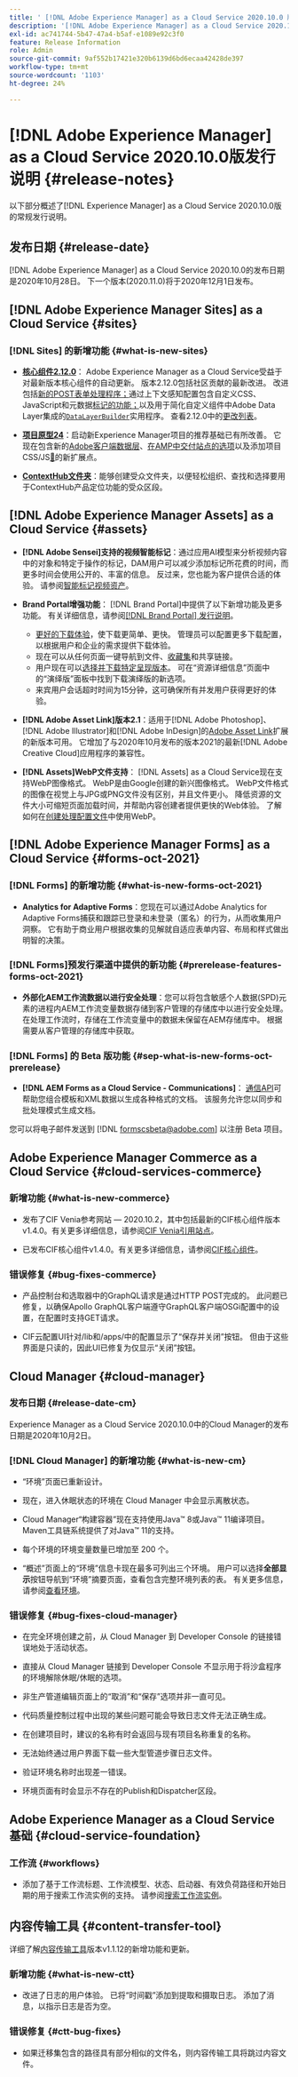 ```yaml
---
title: ' [!DNL Adobe Experience Manager] as a Cloud Service 2020.10.0 版的发行说明。'
description: '[!DNL Adobe Experience Manager] as a Cloud Service 2020.10.0版发行说明。'
exl-id: ac741744-5b47-47a4-b5af-e1089e92c3f0
feature: Release Information
role: Admin
source-git-commit: 9af552b17421e320b6139d6bd6ecaa42428de397
workflow-type: tm+mt
source-wordcount: '1103'
ht-degree: 24%

---
```


# [!DNL Adobe Experience Manager] as a Cloud Service 2020.10.0版发行说明 {#release-notes}

以下部分概述了[!DNL Experience Manager] as a Cloud Service 2020.10.0版的常规发行说明。

## 发布日期 {#release-date}

[!DNL Adobe Experience Manager] as a Cloud Service 2020.10.0的发布日期是2020年10月28日。
下一个版本(2020.11.0)将于2020年12月1日发布。

## [!DNL Adobe Experience Manager Sites] as a Cloud Service {#sites}

### [!DNL Sites] 的新增功能 {#what-is-new-sites}

* **[核心组件2.12.0](https://experienceleague.adobe.com/docs/experience-manager-core-components/using/introduction.html)**： Adobe Experience Manager as a Cloud Service受益于对最新版本核心组件的自动更新。 版本2.12.0包括社区贡献的最新改进。 改进包括[新的POST表单处理程序；](https://experienceleague.adobe.com/docs/experience-manager-core-components/using/components/forms/form-container.html#post-data)通过上下文感知配置包含自定义CSS、JavaScript和元数据[标记的功能；](https://experienceleague.adobe.com/docs/experience-manager-core-components/using/developing/including-clientlibs.html#context-aware-loading)以及用于简化自定义组件中Adobe Data Layer集成的[`DataLayerBuilder`](https://experienceleague.adobe.com/docs/experience-manager-core-components/using/developing/data-layer/integrations.html#enabling-custom-components)实用程序。 查看2.12.0中的[更改列表](https://github.com/adobe/aem-core-wcm-components/releases/tag/core.wcm.components.reactor-2.12.0)。

* **[项目原型24](https://experienceleague.adobe.com/docs/experience-manager-core-components/using/developing/archetype/overview.html)**：启动新Experience Manager项目的推荐基础已有所改善。 它现在包含新的[Adobe客户端数据层](https://experienceleague.adobe.com/docs/experience-manager-core-components/using/developing/data-layer/overview.html)、[在AMP中交付站点的选项](https://experienceleague.adobe.com/docs/experience-manager-core-components/using/developing/amp.html)以及添加项目CSS/JS[&#128279;](https://experienceleague.adobe.com/docs/experience-manager-core-components/using/developing/including-clientlibs.html#context-aware-loading)的新扩展点。

* **[ContextHub文件夹](/help/sites-cloud/authoring/personalization/contexthub-segmentation.md#organizing-segments)**：能够创建受众文件夹，以便轻松组织、查找和选择要用于ContextHub产品定位功能的受众区段。

## [!DNL Adobe Experience Manager Assets] as a Cloud Service {#assets}

* **[!DNL Adobe Sensei]支持的视频智能标记**：通过应用AI模型来分析视频内容中的对象和特定于操作的标记，DAM用户可以减少添加标记所花费的时间，而更多时间会使用公开的、丰富的信息。 反过来，您也能为客户提供合适的体验。 请参阅[智能标记视频资产](/help/assets/smart-tags-for-videos.md)。

* **Brand Portal增强功能**： [!DNL Brand Portal]中提供了以下新增功能及更多功能。 有关详细信息，请参阅[[!DNL Brand Portal] 发行说明](https://experienceleague.adobe.com/docs/experience-manager-brand-portal/using/introduction/brand-portal-release-notes.html)。

   * [更好的下载体验](https://experienceleague.adobe.com/docs/experience-manager-brand-portal/using/download/brand-portal-download-assets.html)，使下载更简单、更快。 管理员可以配置更多下载配置，以根据用户和企业的需求提供下载体验。
   * 现在可以从任何页面一键导航到文件、[收藏集](https://experienceleague.adobe.com/docs/experience-manager-brand-portal/using/share/brand-portal-share-collection.html)和共享链接。
   * 用户现在可以[选择并下载特定呈现版本](https://experienceleague.adobe.com/docs/experience-manager-brand-portal/using/download/brand-portal-download-assets.html#download-assets-from-asset-details-page)。 可在“资源详细信息”页面中的“演绎版”面板中找到下载演绎版的新选项。
   * 来宾用户会话超时时间为15分钟，这可确保所有并发用户获得更好的体验。

* **[!DNL Adobe Asset Link]版本2.1**：适用于[!DNL Adobe Photoshop]、[!DNL Adobe Illustrator]和[!DNL Adobe InDesign]的[Adobe Asset Link](https://helpx.adobe.com/enterprise/using/manage-assets-using-adobe-asset-link.html)扩展的新版本可用。 它增加了与2020年10月发布的版本2021的最新[!DNL Adobe Creative Cloud]应用程序的兼容性。

* **[!DNL Assets]WebP文件支持**： [!DNL Assets] as a Cloud Service现在支持WebP图像格式。 WebP是由Google创建的新兴图像格式。 WebP文件格式的图像在视觉上与JPG或PNG文件没有区别，并且文件更小。 降低资源的文件大小可缩短页面加载时间，并帮助内容创建者提供更快的Web体验。 了解如何在[创建处理配置文件](/help/assets/asset-microservices-configure-and-use.md#create-standard-profile)中使用WebP。

## [!DNL Adobe Experience Manager Forms] as a Cloud Service {#forms-oct-2021}

### [!DNL Forms] 的新增功能 {#what-is-new-forms-oct-2021}

* **Analytics for Adaptive Forms**：您现在可以通过Adobe Analytics for Adaptive Forms捕获和跟踪已登录和未登录（匿名）的行为，从而收集用户洞察。 它有助于商业用户根据收集的见解就自适应表单内容、布局和样式做出明智的决策。

### [!DNL Forms]预发行渠道中提供的新功能 {#prerelease-features-forms-oct-2021}

* **外部化AEM工作流数据以进行安全处理**：您可以将包含敏感个人数据(SPD)元素的进程内AEM工作流变量数据存储到客户管理的存储库中以进行安全处理。 在处理工作流时，存储在工作流变量中的数据未保留在AEM存储库中。 根据需要从客户管理的存储库中获取。

### [!DNL Forms] 的 Beta 版功能  {#sep-what-is-new-forms-oct-prerelease}

* **[!DNL AEM Forms as a Cloud Service - Communications]**： [通信API](https://experienceleague.adobe.com/docs/experience-manager-cloud-service/content/forms/using-communications/aem-forms-cloud-service-communications.html)可帮助您组合模板和XML数据以生成各种格式的文档。 该服务允许您以同步和批处理模式生成文档。

您可以将电子邮件发送到 [!DNL formscsbeta@adobe.com] 以注册 Beta 项目。

## Adobe Experience Manager Commerce as a Cloud Service {#cloud-services-commerce}

### 新增功能 {#what-is-new-commerce}

* 发布了CIF Venia参考网站 — 2020.10.2，其中包括最新的CIF核心组件版本v1.4.0。有关更多详细信息，请参阅[CIF Venia引用站点](https://github.com/adobe/aem-cif-guides-venia/releases/tag/venia-2020.10.2)。

* 已发布CIF核心组件v1.4.0。有关更多详细信息，请参阅[CIF核心组件](https://github.com/adobe/aem-core-cif-components/releases/tag/core-cif-components-reactor-1.4.0)。

### 错误修复 {#bug-fixes-commerce}

* 产品控制台和选取器中的GraphQL请求是通过HTTP POST完成的。 此问题已修复，以确保Apollo GraphQL客户端遵守GraphQL客户端OSGi配置中的设置，在配置时支持GET请求。

* CIF云配置UI针对/lib和/apps/中的配置显示了“保存并关闭”按钮。 但由于这些界面是只读的，因此UI已修复为仅显示“关闭”按钮。

## Cloud Manager {#cloud-manager}

### 发布日期 {#release-date-cm}

Experience Manager as a Cloud Service 2020.10.0中的Cloud Manager的发布日期是2020年10月2日。

### [!DNL Cloud Manager] 的新增功能 {#what-is-new-cm}

* “环境”页面已重新设计。

* 现在，进入休眠状态的环境在 Cloud Manager 中会显示离散状态。

* Cloud Manager“构建容器”现在支持使用Java™ 8或Java™ 11编译项目。 Maven工具链系统提供了对Java™ 11的支持。

* 每个环境的环境变量数量已增加至 200 个。

* “概述”页面上的“环境”信息卡现在最多可列出三个环境。 用户可以选择&#x200B;**全部显示**&#x200B;按钮导航到“环境”摘要页面，查看包含完整环境列表的表。 有关更多信息，请参阅[查看环境](/help/implementing/cloud-manager/manage-environments.md#viewing-environment)。

### 错误修复 {#bug-fixes-cloud-manager}

* 在完全环境创建之前，从 Cloud Manager 到 Developer Console 的链接错误地处于活动状态。

* 直接从 Cloud Manager 链接到 Developer Console 不显示用于将沙盒程序的环境解除休眠/休眠的选项。

* 非生产管道编辑页面上的“取消”和“保存”选项并非一直可见。

* 代码质量控制过程中出现的某些问题可能会导致日志文件无法正确生成。

* 在创建项目时，建议的名称有时会返回与现有项目名称重复的名称。

* 无法始终通过用户界面下载一些大型管道步骤日志文件。

* 验证环境名称时出现差一错误。

* 环境页面有时会显示不存在的Publish和Dispatcher区段。

## Adobe Experience Manager as a Cloud Service 基础 {#cloud-service-foundation}

### 工作流 {#workflows}

* 添加了基于工作流标题、工作流模型、状态、启动器、有效负荷路径和开始日期的用于搜索工作流实例的支持。 请参阅[搜索工作流实例](https://experienceleague.adobe.com/docs/experience-manager-cloud-service/sites/administering/workflows-administering.html)。

## 内容传输工具 {#content-transfer-tool}

详细了解[内容传输工具](https://experienceleague.adobe.com/docs/experience-manager-cloud-service/moving/cloud-migration/content-transfer-tool/overview-content-transfer-tool.html)版本v1.1.12的新增功能和更新。

### 新增功能 {#what-is-new-ctt}

* 改进了日志的用户体验。 已将“时间戳”添加到提取和摄取日志。 添加了消息，以指示日志是否为空。

### 错误修复 {#ctt-bug-fixes}

* 如果迁移集包含的路径具有部分相似的文件名，则内容传输工具将跳过内容文件。
